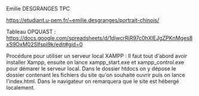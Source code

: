 Emilie DESGRANGES TPC 

https://etudiant.u-pem.fr/~emilie.desgranges/portrait-chinois/ 

Tableau OPQUAST : 
https://docs.google.com/spreadsheets/d/1djwcrRjR97c0hXlEJgZPKnMges8xS9OxM02SlfspI9k/edit#gid=0 

Procédure pour utiliser un serveur local XAMPP : 
Il faut tout d'abord avoir installer Xampp, ensuite on lance xampp_start.exe et xampp_control.exe pour démarer le serveur local. Dans le dossier htdocs on y dépose le dossier contenant les fichiers du site qu'on souhaite ouvrir puis on lance l'index.html.
Dans le navigateur on remarquera que le site est hébergé localement. 